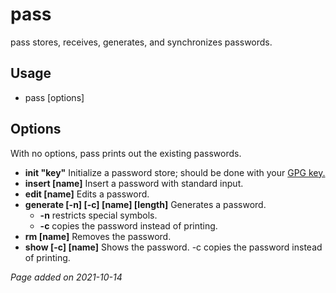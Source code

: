 # pass
pass stores, receives, generates, and synchronizes passwords.

## Usage
- pass [options]

## Options
With no options, pass prints out the existing passwords.
    
- **init "key"** Initialize a password store; should be done with your
[GPG key.](./gpg.html)
- **insert [name]** Insert a password with standard input.
- **edit [name]** Edits a password. 
- **generate [-n] [-c] [name] [length]** Generates a password.
    - **-n** restricts special symbols.
    - **-c** copies the password instead of printing.
- **rm [name]** Removes the password.
- **show [-c] [name]** Shows the password. -c copies the password instead of printing.

*Page added on 2021-10-14*


